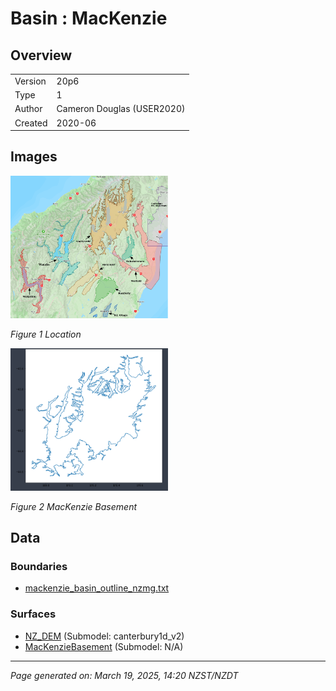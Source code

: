 # Basin : MacKenzie

## Overview
|         |                     |
|---------|---------------------|
| Version | 20p6           |
| Type    | 1        |
| Author  | Cameron Douglas (USER2020)            |
| Created | 2020-06           |


## Images
<a href="../images/basins/SI_mid.png"><img src="../images/basins/SI_mid.png" width="50%"></a>

*Figure 1 Location*

<a href="../images/basins/mackenzie_boundary.png"><img src="../images/basins/mackenzie_boundary.png" width="50%"></a>

*Figure 2 MacKenzie Basement*


## Data
### Boundaries
- [mackenzie_basin_outline_nzmg.txt](https://github.com/ucgmsim/Velocity-Model/tree/main/Data/USER20_BASINS/mackenzie_basin_outline_nzmg.txt)

### Surfaces
- [NZ_DEM](https://github.com/ucgmsim/Velocity-Model/tree/main/Data/DEM/NZ_DEM_HD.in) (Submodel: canterbury1d_v2)
- [MacKenzieBasement](https://github.com/ucgmsim/Velocity-Model/tree/main/Data/USER20_BASINS/mackenzie_proj_grid_WGS84.in) (Submodel: N/A)

---
*Page generated on: March 19, 2025, 14:20 NZST/NZDT*
